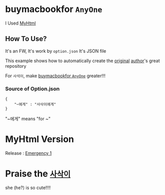# buymacbookfor `AnyOne`
I Used [MyHtml](https://github.com/Tax0787/MyHtml)

## How To Use?

It's an FW, It's work by `option.json` It's JSON file

This example shows how to automatically create the [original](https://github.com/sasak2/buymacbookforsasak2) [author](https://github.com/sasak2)'s great repository

For `사석이`, make [buymacbookfor `AnyOne`](https://github.com/Tax0787/buymacbookfor--AnyOne) greater!!!

### Source of Option.json
```
{
    "~에게" : "사삭이에게"
}
```

"~에게" means "for ~"

# MyHtml Version
Release : [Emergency 1](https://github.com/Tax0787/MyHtml/releases/tag/Emergency1)

# Praise the [`사삭이`](https://github.com/sasak2)
she (he?) is so cute!!!!
